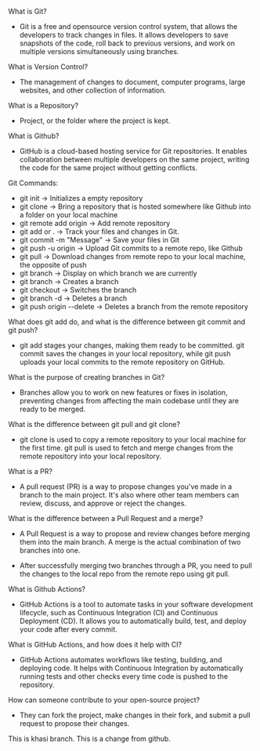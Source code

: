 What is Git?

- Git is a free and opensource version control system, that allows the developers to track changes in files.
  It allows developers to save snapshots of the code, roll back to previous versions, and work on multiple versions simultaneously using branches.

What is Version Control?

- The management of changes to document, computer programs, large websites, and other collection of information.

What is a Repository?

- Project, or the folder where the project is kept.

What is Github?

- GitHub is a cloud-based hosting service for Git repositories. It enables collaboration between multiple developers on the same project, writing the code for the same project without getting conflicts.

Git Commands:

- git init -> Initializes a empty repository
- git clone <url> -> Bring a repository that is hosted somewhere like Github into a folder on your local machine
- git remote add origin <url> -> Add remote repository
- git add <filename> or . -> Track your files and changes in Git.
- git commit -m "Message" -> Save your files in Git
- git push -u origin -> Upload Git commits to a remote repo, like Github
- git pull -> Download changes from remote repo to your local machine, the opposite of push
- git branch -> Display on which branch we are currently
- git branch <branchname> -> Creates a branch
- git checkout <branchname> -> Switches the branch
- git branch -d <branch-name> -> Deletes a branch
- git push origin --delete <branch-name> -> Deletes a branch from the remote repository

What does git add do, and what is the difference between git commit and git push?

- git add stages your changes, making them ready to be committed. git commit saves the changes in your local repository, while git push uploads your local commits to the remote repository on GitHub.

What is the purpose of creating branches in Git?

- Branches allow you to work on new features or fixes in isolation, preventing changes from affecting the main codebase until they are ready to be merged.

What is the difference between git pull and git clone?

- git clone is used to copy a remote repository to your local machine for the first time. git pull is used to fetch and merge changes from the remote repository into your local repository.

What is a PR?

- A pull request (PR) is a way to propose changes you've made in a branch to the main project. It's also where other team members can review, discuss, and approve or reject the changes.

What is the difference between a Pull Request and a merge?

- A Pull Request is a way to propose and review changes before merging them into the main branch. A merge is the actual combination of two branches into one.

- After successfully merging two branches through a PR, you need to pull the changes to the local repo from the remote repo using git pull.

What is Github Actions?

- GitHub Actions is a tool to automate tasks in your software development lifecycle, such as Continuous Integration (CI) and Continuous Deployment (CD). It allows you to automatically build, test, and deploy your code after every commit.

What is GitHub Actions, and how does it help with CI?

- GitHub Actions automates workflows like testing, building, and deploying code. It helps with Continuous Integration by automatically running tests and other checks every time code is pushed to the repository.

How can someone contribute to your open-source project?

- They can fork the project, make changes in their fork, and submit a pull request to propose their changes.

This is khasi branch.
This is a change from github.
